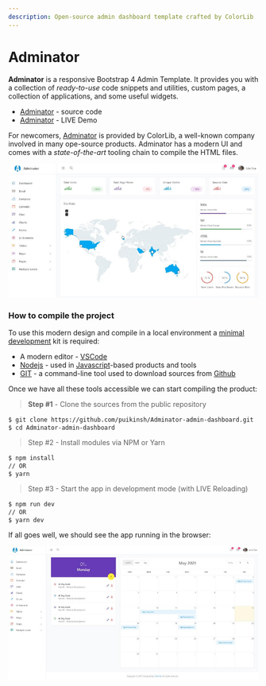 ```yaml
---
description: Open-source admin dashboard template crafted by ColorLib
---
```


# Adminator

**Adminator** is a responsive Bootstrap 4 Admin Template. It provides you with a collection of _ready-to-use_ code snippets and utilities, custom pages, a collection of applications, and some useful widgets.

* [Adminator](https://github.com/puikinsh/Adminator-admin-dashboard) - source code
* [Adminator](https://colorlib.com/polygon/adminator/index.html) - LIVE Demo

For newcomers, [Adminator](https://appseed.us/admin-dashboards/django-dashboard-adminator) is provided by ColorLib, a well-known company involved in many ope-source products. Adminator has a modern UI and comes with a _state-of-the-art_ tooling chain to compile the HTML files.

![Adminator - Open-source Bootstrap Template.](../../.gitbook/assets/adminator-bootstrap-template.jpg)

### How to compile the project

To use this modern design and compile in a local environment a [minimal development](../tutorials/minimal-programming-kit.md) kit is required:

* A modern editor - [VSCode](https://code.visualstudio.com/)
* [Nodejs](https://nodejs.org/en/) - used in [Javascript](https://developer.mozilla.org/en-US/docs/Web/JavaScript)-based products and tools&#x20;
* [GIT](https://git-scm.com/) - a command-line tool used to download sources from [Github](https://github.com/)

Once we have all these tools accessible we can start compiling the product:

> **Step #1** - Clone the sources from the public repository

```
$ git clone https://github.com/puikinsh/Adminator-admin-dashboard.git
$ cd Adminator-admin-dashboard
```

> Step #2 - Install modules via NPM or Yarn

```
$ npm install
// OR
$ yarn
```

> Step #3 - Start the app in development mode (with LIVE Reloading)

```
$ npm run dev
// OR
$ yarn dev
```

If all goes well, we should see the app running in the browser:

![Adminator - Calendar Page.](../../.gitbook/assets/adminator-bootstrap-calendar-page.jpg)
